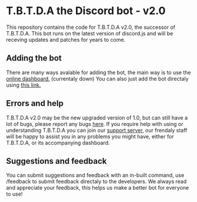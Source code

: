 # T.B.T.D.A the Discord bot - v2.0

This repository contains the code for T.B.T.D.A v2.0, the successor of T.B.T.D.A. This bot runs on the latest version of discord.js and will be receving updates and patches for years to come.

## Adding the bot
There are many ways avalable for adding the bot, the main way is to use the [online dashboard.](https://tbtda.xyz) (currentaly down) You can also just add the bot directaly using [this link.](https://discord.com/api/oauth2/authorize?client_id=712958160620748820&permissions=8&scope=bot)

## Errors and help
T.B.T.D.A v2.0 may be the new upgraded version of 1.0, but can still have a lot of bugs, please report any bugs [here](https://discord.gg/3mkKSGw). If you require help with using or understanding T.B.T.D.A you can join our [support server](https://discord.gg/3mkKSGw), our frendaly staff will be happy to assist you in any problems you might have, either for T.B.T.D.A, or its accompanying dashboard.

## Suggestions and feedback
You can submit suggestions and feedback with an in-built command, use /feedback to submit feedback directaly to the developers. We always read and appreciate your feedback, this helps us make a better bot for everyone to use!